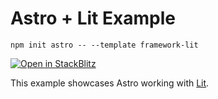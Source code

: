 # Astro + Lit Example

```
npm init astro -- --template framework-lit
```

[![Open in StackBlitz](https://developer.stackblitz.com/img/open_in_stackblitz.svg)](https://stackblitz.com/github/withastro/astro/tree/latest/examples/framework-lit)

This example showcases Astro working with [Lit](https://lit.dev/).
